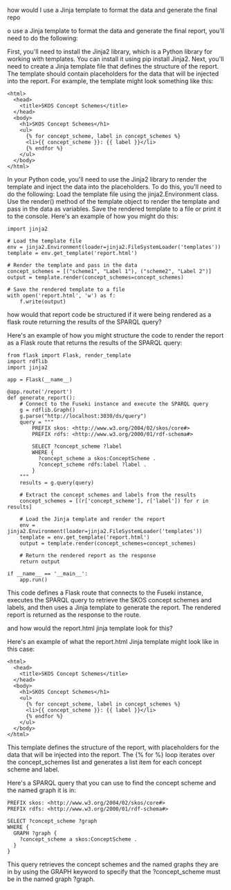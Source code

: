 how would I use a Jinja template to format the data and generate the final repo

o use a Jinja template to format the data and generate the final report, you'll need to do the following:

First, you'll need to install the Jinja2 library, which is a Python library for working with templates. You can install it using pip install Jinja2.
Next, you'll need to create a Jinja template file that defines the structure of the report. The template should contain placeholders for the data that will be injected into the report. For example, the template might look something like this:

```
<html>
  <head>
    <title>SKOS Concept Schemes</title>
  </head>
  <body>
    <h1>SKOS Concept Schemes</h1>
    <ul>
      {% for concept_scheme, label in concept_schemes %}
      <li>{{ concept_scheme }}: {{ label }}</li>
      {% endfor %}
    </ul>
  </body>
</html>
```


In your Python code, you'll need to use the Jinja2 library to render the template and inject the data into the placeholders. To do this, you'll need to do the following:
Load the template file using the jinja2.Environment class.
Use the render() method of the template object to render the template and pass in the data as variables.
Save the rendered template to a file or print it to the console.
Here's an example of how you might do this:

```
import jinja2

# Load the template file
env = jinja2.Environment(loader=jinja2.FileSystemLoader('templates'))
template = env.get_template('report.html')

# Render the template and pass in the data
concept_schemes = [("scheme1", "Label 1"), ("scheme2", "Label 2")]
output = template.render(concept_schemes=concept_schemes)

# Save the rendered template to a file
with open('report.html', 'w') as f:
    f.write(output)

```

how would that report code be structured if it were being rendered as a flask route returning the results of the SPARQL query? 


Here's an example of how you might structure the code to render the report as a Flask route that returns the results of the SPARQL query:

```
from flask import Flask, render_template
import rdflib
import jinja2

app = Flask(__name__)

@app.route('/report')
def generate_report():
    # Connect to the Fuseki instance and execute the SPARQL query
    g = rdflib.Graph()
    g.parse("http://localhost:3030/ds/query")
    query = """
        PREFIX skos: <http://www.w3.org/2004/02/skos/core#>
        PREFIX rdfs: <http://www.w3.org/2000/01/rdf-schema#>

        SELECT ?concept_scheme ?label
        WHERE {
          ?concept_scheme a skos:ConceptScheme .
          ?concept_scheme rdfs:label ?label .
        }
    """
    results = g.query(query)
    
    # Extract the concept schemes and labels from the results
    concept_schemes = [(r['concept_scheme'], r['label']) for r in results]
    
    # Load the Jinja template and render the report
    env = jinja2.Environment(loader=jinja2.FileSystemLoader('templates'))
    template = env.get_template('report.html')
    output = template.render(concept_schemes=concept_schemes)
    
    # Return the rendered report as the response
    return output

if __name__ == '__main__':
    app.run()
```


This code defines a Flask route that connects to the Fuseki instance, executes the SPARQL query to retrieve the SKOS concept schemes and labels, and then uses a Jinja template to generate the report. The rendered report is returned as the response to the route.

and how would the report.html jinja template look for this?

Here's an example of what the report.html Jinja template might look like in this case:

```
<html>
  <head>
    <title>SKOS Concept Schemes</title>
  </head>
  <body>
    <h1>SKOS Concept Schemes</h1>
    <ul>
      {% for concept_scheme, label in concept_schemes %}
      <li>{{ concept_scheme }}: {{ label }}</li>
      {% endfor %}
    </ul>
  </body>
</html>
```


This template defines the structure of the report, with placeholders for the data that will be injected into the report. The {% for %} loop iterates over the concept_schemes list and generates a list item for each concept scheme and label.



Here's a SPARQL query that you can use to find the concept scheme and the named graph it is in:

```
PREFIX skos: <http://www.w3.org/2004/02/skos/core#>
PREFIX rdfs: <http://www.w3.org/2000/01/rdf-schema#>

SELECT ?concept_scheme ?graph
WHERE {
  GRAPH ?graph {
    ?concept_scheme a skos:ConceptScheme .
  }
}

```

This query retrieves the concept schemes and the named graphs they are in by using the GRAPH keyword to specify that the ?concept_scheme must be in the named graph ?graph.








